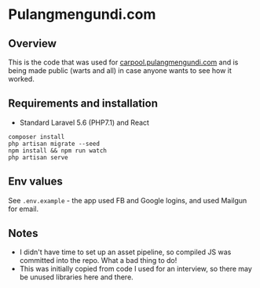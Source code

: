 # Pulangmengundi.com

## Overview

This is the code that was used for [carpool.pulangmengundi.com](https://www.thestar.com.my/news/nation/2018/04/16/rm110000-raised-for-buses-and-travel-subsidies-for-out-of-town-voters/) and is being made public (warts and all) in case anyone wants to see how it worked.

## Requirements and installation

* Standard Laravel 5.6 (PHP7.1) and React
```
composer install
php artisan migrate --seed
npm install && npm run watch
php artisan serve
```

## Env values
See `.env.example` - the app used FB and Google logins, and used Mailgun for email.

## Notes
* I didn't have time to set up an asset pipeline, so compiled JS was committed into the repo. What a bad thing to do!
* This was initially copied from code I used for an interview, so there may be unused libraries here and there.